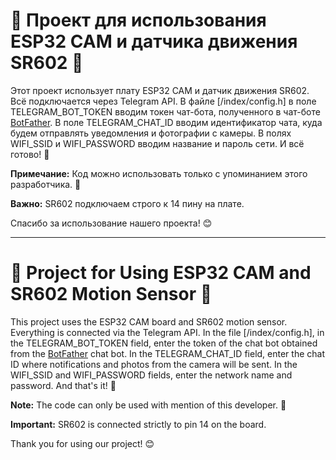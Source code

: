 # 🚀 Проект для использования ESP32 CAM и датчика движения SR602 🚀

Этот проект использует плату ESP32 CAM и датчик движения SR602. Всё подключается через Telegram API. В файле [/index/config.h] в поле TELEGRAM_BOT_TOKEN вводим токен чат-бота, полученного в чат-боте [BotFather](https://t.me/BotFather). В поле TELEGRAM_CHAT_ID вводим идентификатор чата, куда будем отправлять уведомления и фотографии с камеры. В полях WIFI_SSID и WIFI_PASSWORD вводим название и пароль сети. И всё готово! 🎉

**Примечание:** Код можно использовать только с упоминанием этого разработчика. 📝

**Важно:** SR602 подключаем строго к 14 пину на плате.

Спасибо за использование нашего проекта! 😊

---

# 🚀 Project for Using ESP32 CAM and SR602 Motion Sensor 🚀

This project uses the ESP32 CAM board and SR602 motion sensor. Everything is connected via the Telegram API. In the file [/index/config.h], in the TELEGRAM_BOT_TOKEN field, enter the token of the chat bot obtained from the [BotFather](https://t.me/BotFather) chat bot. In the TELEGRAM_CHAT_ID field, enter the chat ID where notifications and photos from the camera will be sent. In the WIFI_SSID and WIFI_PASSWORD fields, enter the network name and password. And that's it! 🎉

**Note:** The code can only be used with mention of this developer. 📝

**Important:** SR602 is connected strictly to pin 14 on the board.

Thank you for using our project! 😊
